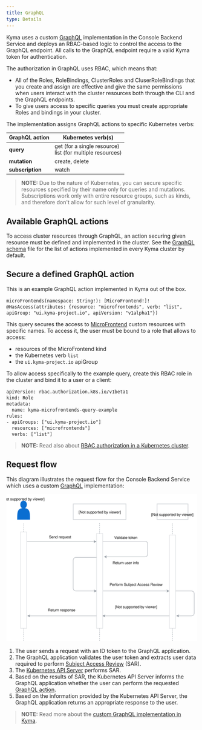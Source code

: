 ```yaml
---
title: GraphQL
type: Details
---
```


Kyma uses a custom [GraphQL](http://graphql.org/) implementation in the Console Backend Service and deploys an RBAC-based logic to control the access to the GraphQL endpoint. All calls to the GraphQL endpoint require a valid Kyma token for authentication.

The authorization in GraphQL uses RBAC, which means that:
  - All of the Roles, RoleBindings, ClusterRoles and CluserRoleBindings that you create and assign are effective and give the same permissions when users interact with the cluster resources both through the CLI and the GraphQL endpoints.
  - To give users access to specific queries you must create appropriate Roles and bindings in your cluster.

The implementation assigns GraphQL actions to specific Kubernetes verbs:

| GraphQL action | Kubernetes verb(s) |
|---|---|
| **query** | get (for a single resource) <br> list (for multiple resources) |
| **mutation** | create, delete |
| **subscription** | watch |

> **NOTE:** Due to the nature of Kubernetes, you can secure specific resources specified by their name only for queries and mutations. Subscriptions work only with entire resource groups, such as kinds, and therefore don't allow for such level of granularity.

## Available GraphQL actions

To access cluster resources through GraphQL, an action securing given resource must be defined and implemented in the cluster.
See the [GraphQL schema](https://github.com/kyma-project/kyma/blob/master/components/console-backend-service/internal/gqlschema/schema.graphql) file for the list of actions implemented in every Kyma cluster by default.

## Secure a defined GraphQL action

This is an example GraphQL action implemented in Kyma out of the box.

  ```
  microFrontends(namespace: String!): [MicroFrontend!]! @HasAccess(attributes: {resource: "microfrontends", verb: "list", apiGroup: "ui.kyma-project.io", apiVersion: "v1alpha1"})
  ```

This query secures the access to [MicroFrontend](/components/console/#custom-resource-micro-frontend) custom resources with specific names. To access it, the user must be bound to a role that allows to access:
  - resources of the MicroFrontend kind
  - the Kubernetes verb `list`
  - the `ui.kyma-project.io` apiGroup


To allow access specifically to the example query, create this RBAC role in the cluster and bind it to a user or a client:

  ```
  apiVersion: rbac.authorization.k8s.io/v1beta1
  kind: Role
  metadata:
    name: kyma-microfrontends-query-example
  rules:
  - apiGroups: ["ui.kyma-project.io"]
    resources: ["microfrontends"]
    verbs: ["list"]
  ```

> **NOTE:** Read also about [RBAC authorization in a Kubernetes cluster](https://kubernetes.io/docs/reference/access-authn-authz/rbac/).

## Request flow
This diagram illustrates the request flow for the Console Backend Service which uses a custom [GraphQL](http://graphql.org/) implementation:

![GraphQL request flow](./assets/002-graphql-request-flow.svg)

1. The user sends a request with an ID token to the GraphQL application.
2. The GraphQL application validates the user token and extracts user data required to perform [Subject Access Review](https://kubernetes.io/docs/reference/access-authn-authz/authorization/#checking-api-access) (SAR).
3. The [Kubernetes API Server](https://kubernetes.io/docs/reference/command-line-tools-reference/kube-apiserver/) performs SAR.
4. Based on the results of SAR, the Kubernetes API Server informs the GraphQL application whether the user can perform the requested [GraphQL action](#details-graph-ql-available-graph-ql-actions).
5. Based on the information provided by the Kubernetes API Server, the GraphQL application returns an appropriate response to the user.

>**NOTE:** Read more about the [custom GraphQL implementation in Kyma](#details-graph-ql).

